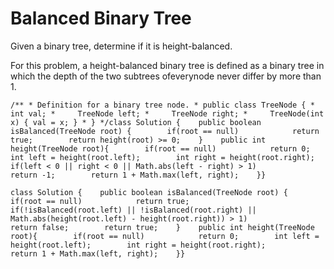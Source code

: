 # Balanced Binary Tree

Given a binary tree, determine if it is height-balanced.

For this problem, a height-balanced binary tree is defined as a binary tree in which the depth of the two subtrees ofeverynode never differ by more than 1.

```text
/** * Definition for a binary tree node. * public class TreeNode { *     int val; *     TreeNode left; *     TreeNode right; *     TreeNode(int x) { val = x; } * } */class Solution {    public boolean isBalanced(TreeNode root) {        if(root == null)            return true;        return height(root) >= 0;    }    public int height(TreeNode root){        if(root == null)            return 0;        int left = height(root.left);        int right = height(root.right);        if(left < 0 || right < 0 || Math.abs(left - right) > 1)            return -1;        return 1 + Math.max(left, right);    }}
```

```text
class Solution {    public boolean isBalanced(TreeNode root) {        if(root == null)            return true;        if(!isBalanced(root.left) || !isBalanced(root.right) || Math.abs(height(root.left) - height(root.right)) > 1)            return false;        return true;    }    public int height(TreeNode root){        if(root == null)            return 0;        int left = height(root.left);        int right = height(root.right);        return 1 + Math.max(left, right);    }}
```

